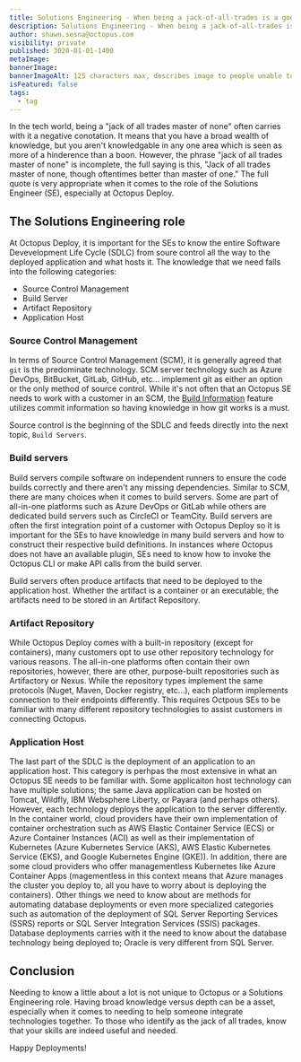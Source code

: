 ```yaml
---
title: Solutions Engineering - When being a jack-of-all-trades is a good thing
description: Solutions Engineering - When being a jack-of-all-trades is a good thing.
author: shawn.sesna@octopus.com
visibility: private
published: 3020-01-01-1400
metaImage: 
bannerImage: 
bannerImageAlt: 125 characters max, describes image to people unable to see it.
isFeatured: false
tags: 
  - tag
---
```


In the tech world, being a "jack of all trades master of none" often carries with it a negative conotation.  It means that you have a broad wealth of knowledge, but you aren't knowledgable in any one area which is seen as more of a hinderence than a boon.  However, the phrase "jack of all trades master of none" is incomplete, the full saying is this, "Jack of all trades master of none, though oftentimes better than master of one."  The full quote is very appropriate when it comes to the role of the Solutions Engineer (SE), especially at Octopus Deploy.

## The Solutions Engineering role
At Octopus Deploy, it is important for the SEs to know the entire Software Devevelopment Life Cycle (SDLC) from soure control all the way to the deployed application and what hosts it.  The knowledge that we need falls into the following categories:

- Source Control Management
- Build Server
- Artifact Repository
- Application Host


### Source Control Management
In terms of Source Control Management (SCM), it is generally agreed that `git` is the predominate technology.  SCM server technology such as Azure DevOps, BitBucket, GitLab, GitHub, etc... implement git as either an option or the only method of source control.  While it's not often that an Octopus SE needs to work with a customer in an SCM, the [Build Information](https://octopus.com/docs/packaging-applications/build-servers/build-information) feature utilizes commit information so having knowledge in how git works is a must.

Source control is the beginning of the SDLC and feeds directly into the next topic, `Build Servers`.

### Build servers
Build servers compile software on independent runners to ensure the code builds correctly and there aren't any missing dependencies.  Similar to SCM, there are many choices when it comes to build servers.  Some are part of all-in-one platforms such as Azure DevOps or GitLab while others are dedicated build servers such as CircleCI or TeamCity.  Build servers are often the first integration point of a customer with Octopus Deploy so it is important for the SEs to have knowledge in many build servers and how to construct their respective build definitions.  In instances where Octopus does not have an available plugin, SEs need to know how to invoke the Octopus CLI or make API calls from the build server.

Build servers often produce artifacts that need to be deployed to the application host.  Whether the artifact is a container or an executable, the artifacts need to be stored in an Artifact Repository.

### Artifact Repository
While Octopus Deploy comes with a built-in repository (except for containers), many customers opt to use other repository technology for various reasons.  The all-in-one platforms often contain their own repositories, however, there are other, purpose-built repositories such as Artifactory or Nexus.  While the repository types implement the same protocols (Nuget, Maven, Docker registry, etc...), each platform implements connection to their endpoints differently.  This requires Octpous SEs to be familiar with many different repository technologies to assist customers in connecting Octopus.

### Application Host
The last part of the SDLC is the deployment of an application to an application host.  This category is perhpas the most extensive in what an Octopus SE needs to be familiar with.  Some applicaiton host technology can have multiple solutions; the same Java application can be hosted on Tomcat, Wildfly, IBM Websphere Liberty, or Payara (and perhaps others).  However, each technology deploys the application to the server differently.  In the container world, cloud providers have their own implementation of container orchestration such as AWS Elastic Container Service (ECS) or Azure Container Instances (ACI) as well as their implementation of Kubernetes (Azure Kubernetes Service (AKS), AWS Elastic Kubernetes Service (EKS), and Google Kubernetes Engine (GKE)).  In addition, there are some cloud providers who offer managementless Kubernetes like Azure Container Apps (magementless in this context means that Azure manages the cluster you deploy to, all you have to worry about is deploying the containers).  Other things we need to know about are methods for automating database deployments or even more specialized categories such as automation of the deployment of SQL Server Reporting Services (SSRS) reports or SQL Server Integration Services (SSIS) packages.  Database deployments carries with it the need to know about the database technology being deployed to; Oracle is very different from SQL Server.

## Conclusion
Needing to know a little about a lot is not unique to Octopus or a Solutions Engineering role.  Having broad knowledge versus depth can be a asset, especially when it comes to needing to help someone integrate technologies together.  To those who identify as the jack of all trades, know that your skills are indeed useful and needed.

Happy Deployments!


